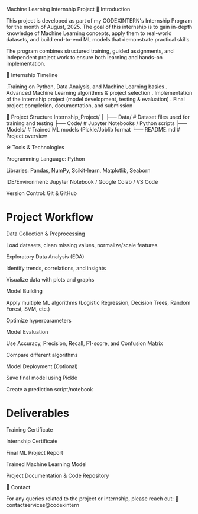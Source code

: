 Machine Learning Internship Project
📌 Introduction

This project is developed as part of my CODEXINTERN's Internship Program for the month of August, 2025.
The goal of this internship is to gain in-depth knowledge of Machine Learning concepts, apply them to real-world datasets, and build end-to-end ML models that demonstrate practical skills.

The program combines structured training, guided assignments, and independent project work to ensure both learning and hands-on implementation.

📅 Internship Timeline

 .Training on Python, Data Analysis, and Machine Learning basics
 . Advanced Machine Learning algorithms & project selection
 . Implementation of the internship project (model development, testing & evaluation)
 . Final project completion, documentation, and submission

📂 Project Structure
Internship_Project/
│
├── Data/               # Dataset files used for training and testing
├── Code/               # Jupyter Notebooks / Python scripts
├── Models/             # Trained ML models (Pickle/Joblib format
└── README.md           # Project overview

⚙️ Tools & Technologies

Programming Language: Python 

Libraries: Pandas, NumPy, Scikit-learn, Matplotlib, Seaborn

IDE/Environment: Jupyter Notebook / Google Colab / VS Code

Version Control: Git & GitHub

# Project Workflow

Data Collection & Preprocessing

Load datasets, clean missing values, normalize/scale features

Exploratory Data Analysis (EDA)

Identify trends, correlations, and insights

Visualize data with plots and graphs

Model Building

Apply multiple ML algorithms (Logistic Regression, Decision Trees, Random Forest, SVM, etc.)

Optimize hyperparameters

Model Evaluation

Use Accuracy, Precision, Recall, F1-score, and Confusion Matrix

Compare different algorithms

Model Deployment (Optional)

Save final model using Pickle

Create a prediction script/notebook

# Deliverables

Training Certificate

Internship Certificate

Final ML Project Report

Trained Machine Learning Model

Project Documentation & Code Repository

📧 Contact

For any queries related to the project or internship, please reach out:
📩 contactservices@codexintern
